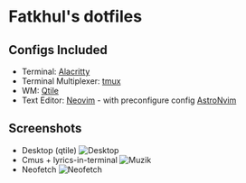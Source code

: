 # Fatkhul's dotfiles

## Configs Included

- Terminal: [Alacritty](https://github.com/alacritty/alacritty)
- Terminal Multiplexer: [tmux](https://github.com/tmux/tmux)
- WM: [Qtile](https://github.com/qtile/qtile)
- Text Editor: [Neovim](https://github.com/neovim/neovim) - with preconfigure config [AstroNvim](https://github.com/AstroNvim/AstroNvim)

## Screenshots

- Desktop (qtile)
![Desktop](https://raw.githubusercontent.com/fatkhulizz/dotfiles-qtile/main/screnshots/Screenshot_2.png)
- Cmus + lyrics-in-terminal
![Muzik](https://raw.githubusercontent.com/fatkhulizz/dotfiles-qtile/main/screnshots/Screenshot_1.png)
- Neofetch 
![Neofetch](https://github.com/fatkhulizz/dotfiles-qtile/blob/main/screnshots/Screenshot_3.png)

